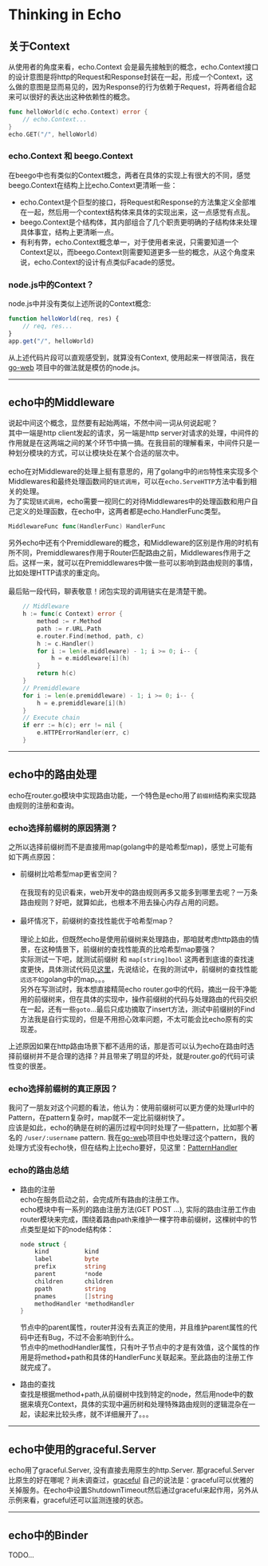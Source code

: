 # Thinking in Echo

## 关于Context

从使用者的角度来看，echo.Context 会是最先接触到的概念，echo.Context接口的设计意图是将http的Request和Response封装在一起，形成一个Context，这么做的意图是显而易见的，因为Response的行为依赖于Request，将两者组合起来可以很好的表达出这种依赖性的概念。

```go
func helloWorld(c echo.Context) error {
    // echo.Context...
}
echo.GET("/", helloWorld)
```

### echo.Context 和 beego.Context

在beego中也有类似的Context概念，两者在具体的实现上有很大的不同，感觉beego.Context在结构上比echo.Context更清晰一些：

 - echo.Context是个巨型的接口，将Request和Response的方法集定义全部堆在一起，然后用一个context结构体来具体的实现出来，这一点感觉有点乱。
 - beego.Context是个结构体，其内部组合了几个职责更明确的子结构体来处理具体事宜，结构上更清晰一点。
 - 有利有弊，echo.Context概念单一，对于使用者来说，只需要知道一个Context足以，而beego.Context则需要知道更多一些的概念，从这个角度来说，echo.Context的设计有点类似Facade的感觉。  

### node.js中的Context？
node.js中并没有类似上述所说的Context概念:
```js
function helloWorld(req, res) {
    // req, res...
}
app.get("/", helloWorld)
```
从上述代码片段可以直观感受到，就算没有Context, 使用起来一样很简洁，我在 [go-web](https://github.com/SkylakeCoder/go-web "") 项目中的做法就是模仿的node.js。

---
## echo中的Middleware
说起中间这个概念，显然要有起始两端，不然中间一词从何说起呢？  
其中一端是http client发起的请求，另一端是http server对请求的处理，中间件的作用就是在这两端之间的某个环节中搞一搞。在我目前的理解看来，中间件只是一种划分模块的方式，可以让模块处在某个合适的层次中。  
<br/>
echo在对Middleware的处理上挺有意思的，用了golang中的``闭包``特性来实现多个Middlewares和最终处理函数间的``链式调用``，可以在```echo.ServeHTTP```方法中看到相关的处理。  
为了实现``链式调用``，echo需要一视同仁的对待Middlewares中的处理函数和用户自己定义的处理函数，在echo中，这两者都是echo.HandlerFunc类型。  
```go
MiddlewareFunc func(HandlerFunc) HandlerFunc
```
另外echo中还有个Premiddleware的概念，和Middleware的区别是作用的时机有所不同，Premiddlewares作用于Router匹配路由之前，Middlewares作用于之后。这样一来，就可以在Premiddlewares中做一些可以影响到路由规则的事情，比如处理HTTP请求的重定向。  
<br/>
最后贴一段代码，聊表敬意！闭包实现的调用链实在是清楚干脆。
```go
    // Middleware
    h := func(c Context) error {
        method := r.Method
        path := r.URL.Path
        e.router.Find(method, path, c)
        h := c.Handler()
        for i := len(e.middleware) - 1; i >= 0; i-- {
            h = e.middleware[i](h)
        }
        return h(c)
    }
    // Premiddleware
    for i := len(e.premiddleware) - 1; i >= 0; i-- {
        h = e.premiddleware[i](h)
    }
    // Execute chain
    if err := h(c); err != nil {
        e.HTTPErrorHandler(err, c)
    }
```

---
## echo中的路由处理
echo在router.go模块中实现路由功能，一个特色是echo用了```前缀树```结构来实现路由规则的注册和查询。

### echo选择前缀树的原因猜测？
之所以选择前缀树而不是直接用map(golang中的是哈希型map)，感觉上可能有如下两点原因：
- 前缀树比哈希型map更省空间？  
  <br/>
  在我现有的见识看来，web开发中的路由规则再多又能多到哪里去呢？一万条路由规则？好吧，就算如此，也根本不用去操心内存占用的问题。  
  <br/>
- 最坏情况下，前缀树的查找性能优于哈希型map？  
  <br/>
  理论上如此，但既然echo是使用前缀树来处理路由，那咱就考虑http路由的情景，在这种情景下，前缀树的查找性能真的比哈希型map要强？  
  实际测试一下吧，就测试前缀树 和 ```map[string]bool``` 这两者到底谁的查找速度更快，具体测试代码见[这里](https://github.com/SkylakeCoder/go-gists/tree/master/radixtree "")，先说结论，在我的测试中，前缀树的查找性能``远远不如``golang中的map。。。  
  另外在写测试时，我本想直接精简echo router.go中的代码，摘出一段干净能用的前缀树来，但在具体的实现中，操作前缀树的代码与处理路由的代码交织在一起，还有一些```goto```...最后只成功摘取了insert方法，测试中前缀树的Find方法我是自行实现的，但是不用担心效率问题，不太可能会比echo原有的实现差。

上述原因如果在http路由场景下都不适用的话，那是否可以认为echo在路由时选择前缀树并不是合理的选择？并且带来了明显的坏处，就是router.go的代码可读性变的很差。

### echo选择前缀树的真正原因？
我问了一朋友对这个问题的看法，他认为：使用前缀树可以更方便的处理url中的Pattern，在pattern复杂时，map就不一定比前缀树快了。  
应该是如此，echo的确是在树的遍历过程中同时处理了一些pattern，比如那个著名的 ``/user/:username`` pattern. 我在[go-web](https://github.com/SkylakeCoder/go-web)项目中也处理过这个pattern，我的处理方式没有echo快，但在结构上比echo要好，见这里：[PatternHandler](https://github.com/SkylakeCoder/go-web/blob/master/web/pattern.go)

### echo的路由总结
- 路由的注册  
echo在服务启动之前，会完成所有路由的注册工作。  
echo模块中有一系列的路由注册方法(GET POST ...), 实际的路由注册工作由router模块来完成，围绕着路由path来维护一棵字符串前缀树，这棵树中的节点类型是如下的node结构体：
    ```go
    node struct {
        kind          kind
        label         byte
        prefix        string
        parent        *node
        children      children
        ppath         string
        pnames        []string
        methodHandler *methodHandler
    }
    ```
    节点中的parent属性，router并没有去真正的使用，并且维护parent属性的代码中还有Bug，不过不会影响到什么。  
    节点中的methodHandler属性，只有叶子节点中的才是有效值，这个属性的作用是将method+path和具体的HandlerFunc关联起来。至此路由的注册工作就完成了。

- 路由的查找  
    查找是根据method+path,从前缀树中找到特定的node，然后用node中的数据来填充Context，具体的实现中遍历树和处理特殊路由规则的逻辑混杂在一起，读起来比较头疼，就不详细展开了。。。

---
## echo中使用的graceful.Server
echo用了graceful.Server, 没有直接去用原生的http.Server. 那graceful.Server比原生的好在哪呢？尚未调查过，[graceful](https://github.com/tylerb/graceful) 自己的说法是：graceful可以优雅的关掉服务。在echo中设置ShutdownTimeout然后通过graceful来起作用，另外从示例来看，graceful还可以监测连接的状态。

---
## echo中的Binder
TODO...
